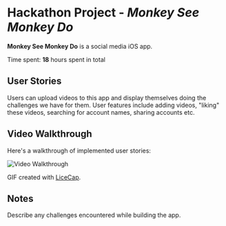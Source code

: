 # Hackathon Project - *Monkey See Monkey Do*

**Monkey See Monkey Do** is a social media iOS app. 

Time spent: **18** hours spent in total

## User Stories

Users can upload videos to this app and display themselves doing the challenges we have for them. User features include adding videos, "liking" these videos, searching for account names, sharing accounts etc. 


## Video Walkthrough

Here's a walkthrough of implemented user stories:

<img src='http://i.imgur.com/link/to/your/gif/file.gif' title='Video Walkthrough' width='' alt='Video Walkthrough' />

GIF created with [LiceCap](http://www.cockos.com/licecap/).

## Notes

Describe any challenges encountered while building the app.


